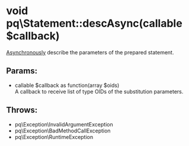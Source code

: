 # void pq\Statement::descAsync(callable $callback)

[Asynchronously](pq/Connection/:%20Asynchronous%20Usage) describe the parameters of the prepared statement.

## Params:

* callable $callback as function(array $oids)  
  A callback to receive list of type OIDs of the substitution parameters.

## Throws:

* pq\Exception\InvalidArgumentException
* pq\Exception\BadMethodCallException
* pq\Exception\RuntimeException
